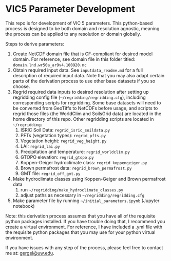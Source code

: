 # VIC5 Parameter Development
This repo is for development of VIC 5 parameters. This python-based process is designed to be both domain and resolution agnostic, meaning the process can be applied to any resolution or domain globally. 

Steps to derive parameters: 
1. Create NetCDF domain file that is CF-compliant for desired model domain. For reference, see domain file in this folder titled: `domain.lnd.wr50a_ar9v4.100920.nc`
1. Obtain required input data. See `inputdata_readme.md` for a full description of required input data. Note that you may also adapt certain parts of the derivation process to use other base datasets if you so choose. 
1. Regrid required data inputs to desired resolution after setting up regridding config file (`~/regridding/regridding.cfg`), 
including corresponding scripts for regridding. Some base datasets will need to be converted from GeoTiffs to NetCDFs before usage, and scripts to regrid those files (the WorldClim and SoilsGrid data) are located in the home directory of this repo. Other regridding scripts are located in `~/regridding`: 
    1. ISRIC Soil Data: `regrid_isric_soildata.py`
    1. PFTs (vegetation types): `regrid_pfts.py`
    1. Vegetation height: `regrid_veg_height.py`
    1. LAI: `regrid_lai.py` 
    1. Precipitation and temperature: `regrid_worldclim.py`
    1. GTOPO elevation: `regrid_gtopo.py`
    1. Koppen-Geiger hydroclimate class: `regrid_koppengeiger.py` 
    1. Brown permafrost data: `regrid_brown_permafrost.py`
    1. GMT file: `regrid_off_gmt.py`
1. Make hydroclimate classes using Koppen-Geiger and Brown permafrost data
	1. run `~/regridding/make_hydroclimate_classes.py`
	1. adjust paths as necessary in `~/regridding/regridding.cfg`
1. Make parameter file by running `~/initial_parameters.ipynb` (Jupyter notebook) 

Note: this derivation process assumes that you have all of the requisite python packages installed. If you have trouble doing that, I recommend you create a virtual environment. For reference, I have included a .yml file with the requisite python packages that you may use for your python virtual environment.

If you have issues with any step of the process, please feel free to contact me at: gergel@uw.edu.
